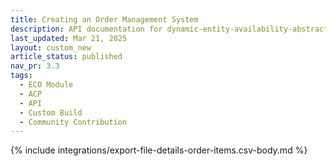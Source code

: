 ```yaml
---
title: Creating an Order Management System
description: API documentation for dynamic-entity-availability-abstracts.
last_updated: Mar 21, 2025
layout: custom_new
article_status: published
nav_pr: 3.3
tags: 
  - ECO Module
  - ACP
  - API
  - Custom Build
  - Community Contribution
---
```


{% include integrations/export-file-details-order-items.csv-body.md %}